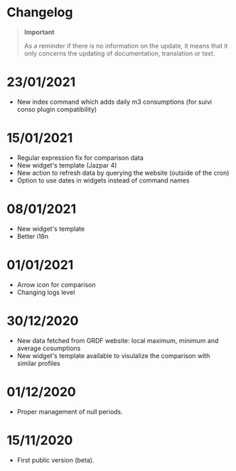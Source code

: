 # Changelog 

>**Important**
>
>As a reminder if there is no information on the update, it means that it only concerns the updating of documentation, translation or text.

# 23/01/2021
- New index command which adds daily m3 consumptions (for suivi conso plugin compatibility)

# 15/01/2021
- Regular expression fix for comparison data
- New widget's template (Jazpar 4)
- New action to refresh data by querying the website (outside of the cron)
- Option to use dates in widgets instead of command names

# 08/01/2021
- New widget's template
- Better i18n

# 01/01/2021
- Arrow icon for comparison
- Changing logs level

# 30/12/2020
- New data fetched from GRDF website: local maximum, minimum and average cosumptions
- New widget's template available to visulalize the comparison with similar profiles

# 01/12/2020
- Proper management of null periods.

# 15/11/2020
- First public version (beta).
